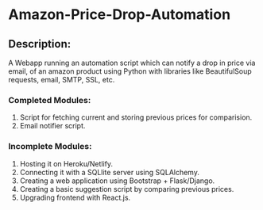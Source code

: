 # Amazon-Price-Drop-Automation 

## Description:
A Webapp running an automation script which can notify a drop in price via email, of an amazon product using Python with libraries like BeautifulSoup requests, email, SMTP, SSL, etc.

### Completed Modules:
1. Script for fetching current and storing previous prices for comparision.
2. Email notifier script.

### Incomplete Modules: 
1. Hosting it on Heroku/Netlify. 
2. Connecting it with a SQLlite server using SQLAlchemy. 
3. Creating a web application using Bootstrap + Flask/Django.
4. Creating a basic suggestion script by comparing previous prices.
5. Upgrading frontend with React.js.
